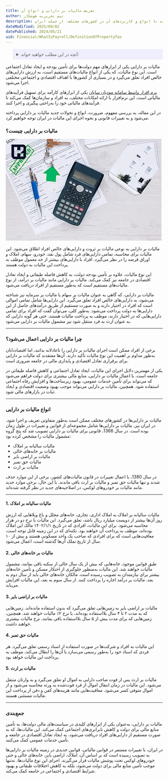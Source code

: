 ```yaml
---
title: تعریف مالیات بر دارایی و انواع آن
author: تیم تحریریه هوشکار
description: این مقاله به بررسی جنبه‌های مختلف مالیات بر دارایی می‌پردازد، از تعریف آن به عنوان مالیاتی بر ثروت و دارایی‌های خالص افراد گرفته تا انواع و کاربردهای آن در کشورهای مختلف، از جمله ایران.
dateModified: 2025/09/02
datePublished: 2024/05/21
uid: Financial/WhatIsPayroll/DefinitionOfPropertyTax
---
```


<blockquote style="background-color:#eeeefc; padding:0.5rem">
<details>
  <summary>آنچه در این مطلب خواهید خواند:</summary>
  <ul>
    <li>مالیات بر دارایی چیست؟</li>
    <li>چرا مالیات بر دارایی اعمال می‌شود؟</li>
    <li>انواع مالیات بر دارایی</li>
    <ul>
      <li>1. مالیات سالیانه بر املاک</li>
      <li>2. مالیات بر خانه‌های خالی</li>
      <li>3. مالیات بر اراضی بایر</li>
      <li>4. مالیات حق تمبر</li>
      <li>5. مالیات بر ارث</li>
    </ul>
  </ul>
  </ul>
</details>
</blockquote>

مالیات بر دارایی یکی از ابزارهای مهم دولت‌ها برای تأمین بودجه و ایجاد تعادل اجتماعی است. این نوع مالیات، که یکی از انواع مالیات‌های مستقیم است، به ارزش دارایی‌های خالص افراد تعلق می‌گیرد و در بسیاری از کشورها با اهداف اقتصادی و اجتماعی مختلفی اجرا می‌شود. 

<a href="https://www.hooshkar.com/Software/Sayan/Module/TpTaxGov" target="_blank">نرم افزار واسط سامانه مودیان سایان</a> یکی از ابزارهای کارآمد برای تسهیل فرآیندهای مالیاتی است. این نرم‌افزار با ارائه امکانات مختلف، به افراد و سازمان‌ها کمک می‌کند تا فرآیندهای مالیاتی خود را به‌راحتی پیگیری و اجرا کنند.

در این مقاله، به بررسی مفهوم، ضرورت، انواع و تحولات جدید مالیات بر دارایی پرداخته می‌شود و به تغییرات قانونی و نحوه اجرای این مالیات در ایران توجه خواهیم کرد.

### مالیات بر دارایی چیست؟

![مالیات بر دارایی چیست؟](./Images/DefinitionOfPropertyTax.webp)

مالیات بر دارایی به نوعی مالیات بر ثروت و دارایی‌های خالص افراد اطلاق می‌شود. این مالیات برای محاسبه، تمامی دارایی‌های فرد شامل پول نقد، خودرو، سهام، املاک و اوراق قرضه را در نظر می‌گیرد. افراد با دارایی‌های بیشتر از حد معمول موظف به پرداخت این مالیات به دولت هستند.

این نوع مالیات، علاوه بر تأمین بودجه دولت، به کاهش فاصله طبقاتی و ایجاد تعادل اقتصادی در جامعه نیز کمک می‌کند. مالیات بر دارایی مانند مالیات بر درآمد، از نوع مالیات‌های مستقیم است که به‌طور مستقیم از افراد دریافت می‌شود.

مالیات بر دارایی، که گاهی به عنوان مالیات بر سهام یا مالیات بر سرمایه نیز شناخته می‌شود، به دارایی‌های خالص افراد تعلق می‌گیرد. این دارایی‌ها شامل تمامی اموالی است که افراد در اختیار دارند و به صورت مستقیم از طریق درآمدهای حاصل از این دارایی‌ها به دولت پرداخت می‌شود. به‌طور کلی، می‌توان گفت که افراد برای تمامی دارایی‌هایی که در اختیار دارند، موظف به پرداخت مالیات هستند. حتی هر گونه دارایی که به عنوان ارث به فرد منتقل شود نیز مشمول مالیات بر دارایی می‌شود.

---

### چرا مالیات بر دارایی اعمال می‌شود؟

برخی از افراد ممکن است اجرای مالیات بر دارایی را ناعادلانه بدانند، اما اقتصاددانان به‌طور مداوم بر اهمیت این نوع مالیات تأکید دارند. آن‌ها معتقدند که مالیات بر دارایی‌ برای برقراری تعادل اقتصادی و پایداری مالی در جامعه ضروری است.

یکی از مهمترین دلایل اجرای این مالیات، ایجاد تعادل اجتماعی و کاهش فاصله طبقاتی در جامعه است. با اعمال مالیات بر دارایی، منابع مالی بیشتری برای دولت فراهم می‌شود که می‌تواند برای تأمین خدمات عمومی، بهبود زیرساخت‌ها و افزایش رفاه اجتماعی استفاده شود. همچنین، مالیات بر دارایی می‌تواند موجب بهبود وضعیت اقتصادی و ایجاد ثبات در بازارهای مالی شود.

---

### انواع مالیات بر دارایی

مالیات بر دارایی‌ها در کشورهای مختلف ممکن است به‌طور متفاوتی تعریف و اجرا شود. در ایران نیز، مالیات بر دارایی‌ها شامل مجموعه‌ای از قوانین و تغییرات در طول زمان بوده است. در سال 1366، قانونی برای مالیات بر دارایی تصویب شد که پنج گروه مشمول مالیات را مشخص کرده بود:

- مالیات سالیانه بر املاک
- مالیات بر خانه‌های خالی
- مالیات بر اراضی بایر
- مالیات حق تمبر
- مالیات بر ارث

در سال 1380، با اعمال تغییرات در قانون مالیات‌های کشور، برخی از این موارد حذف شدند و تنها مالیات حق تمبر و مالیات بر ارث باقی ماندند. با این حال، برخی موارد جدید مانند مالیات بر خودروهای لوکس، در اصلاحیه‌های جدید در نظر گرفته شده‌اند.

---

#### 1. مالیات سالیانه بر املاک

مالیات سالیانه بر املاک به املاک اداری، تجاری، خانه‌های مجلل و باغ ویلاهایی که ارزش روز آن‌ها بیشتر از دویست میلیارد ریال باشد، تعلق می‌گیرد. این مالیات با نرخ دو در هزار محاسبه می‌شود. برای این مالیات، افرادی که در تاریخ ۱۴۰۲/۱/۱ مالک این املاک بوده‌اند، موظف به پرداخت آن خواهند بود. نکته‌ای که در این زمینه قابل توجه است، معافیت‌هایی است که برای افرادی که صاحب یک واحد مسکونی هستند و بیش از ۱۰ سال از تاریخ تملک آن‌ها گذشته است، اعمال می‌شود.

#### 2. مالیات بر خانه‌های خالی

طبق قوانین موجود، خانه‌هایی که بیش از یک سال خالی از سکنه باقی بمانند، مشمول مالیات خواهند شد. این مالیات به‌منظور جلوگیری از احتکار مسکن و تأمین خانه‌های بیشتر برای نیازمندان به تصویب رسیده است. مالکان خانه‌های خالی باید از سال دوم به بعد، مالیات بر درآمد اجاره را پرداخت کنند. از سال سوم به بعد، این مالیات افزایش می‌یابد.

#### 3. مالیات بر اراضی بایر

مالیات بر اراضی بایر به زمین‌هایی تعلق می‌گیرد که بدون استفاده مانده‌اند. زمین‌هایی که به مدت ۲ تا ۴ سال بلااستفاده بوده‌اند، با نرخ ۲٪ مالیات خواهند شد. همچنین، زمین‌هایی که برای مدت بیش از ۵ سال بلااستفاده باقی بمانند، نرخ مالیات بیشتری خواهند داشت.

#### 4. مالیات حق تمبر

این مالیات به افراد و شرکت‌ها در صورت استفاده از اسناد رسمی تعلق می‌گیرد. هر فردی که اسناد خود را به‌طور رسمی می‌سازد یا آن‌ها را ابطال می‌کند، موظف به پرداخت این مالیات خواهد بود.

#### 5. مالیات بر ارث

مالیات بر ارث پس از فوت صاحب دارایی به اموال او تعلق می‌گیرد و به وارثان منتقل می‌شود. این مالیات در زمان انتقال اموال از فرد فوت‌شده به ورثه محاسبه می‌شود و از اموال متوفی کسر می‌شود. معافیت‌هایی مانند هزینه‌های کفن و دفن از پرداخت این مالیات مستثنی هستند.

---

### جمع‌بندی

مالیات بر دارایی، به‌عنوان یکی از ابزارهای کلیدی در سیاست‌های مالی دولت‌ها، به تأمین منابع مالی برای دولت و کاهش نابرابری‌های اجتماعی کمک می‌کند. این مالیات‌ها، که به صورت مستقیم از دارایی‌های افراد دریافت می‌شود، به ایجاد تعادل اقتصادی در جامعه و تأمین خدمات عمومی کمک می‌کنند.

در ایران، با تغییرات مستمر در قوانین مالیاتی، قوانین جدیدی در زمینه مالیات بر دارایی‌ها به تصویب رسیده است که بر اساس آن، املاک، اراضی بایر، خانه‌های خالی و حتی خودروهای لوکس تحت پوشش مالیات قرار می‌گیرند. اجرای این نوع مالیات‌ها، نه‌تنها موجب تأمین منابع مالی برای دولت می‌شود، بلکه به کاهش اختلافات طبقاتی و بهبود شرایط اقتصادی و اجتماعی در جامعه کمک می‌کند.